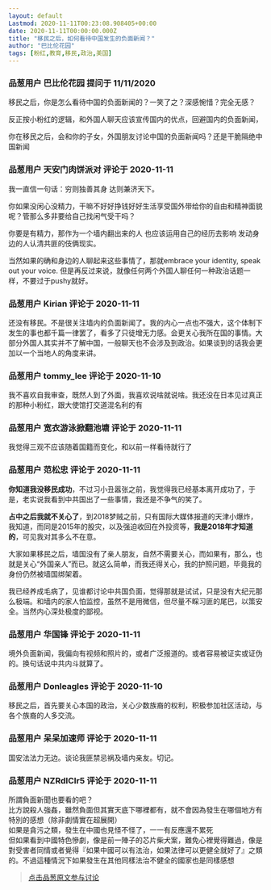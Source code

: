 ```yaml
---
layout: default
Lastmod: 2020-11-11T00:23:08.908405+00:00
date: 2020-11-11T00:00:00.000Z
title: "移民之后，如何看待中国发生的负面新闻？"
author: "巴比伦花园"
tags: [粉红,教育,移民,政治,美国]
---
```



### 品葱用户 **巴比伦花园** 提问于 11/11/2020
    
移民之后，你是怎么看待中国的负面新闻的？一笑了之？深感惋惜？完全无感？  
  
反正按小粉红的逻辑，和外国人聊天应该宣传国内的优点，回避国内的负面新闻，  
  
你在移民之后，会和你的子女，外国朋友讨论中国的负面新闻吗？还是干脆隔绝中国新闻
    
                

### 品葱用户 **天安门肉饼派对** 评论于 2020-11-11
        
我一直信一句话：穷则独善其身 达则兼济天下。  
  
你如果没闲心没精力，干嘛不好好挣钱好好生活享受国外带给你的自由和精神面貌呢？管那么多非要给自己找闲气受干吗？  
  
你要是有精力，那作为一个墙内翻出来的人 也应该运用自己的经历去影响 发动身边的人认清共匪的伎俩现实。  
  
当然如果的确和身边的人聊起来这些事情了，那就embrace your identity, speak out your voice. 但是再反过来说，就像任何两个外国人聊任何一种政治话题一样，不要过于pushy就好。
        
                

### 品葱用户 **Kirian** 评论于 2020-11-11
        
还没有移民。不是很关注墙内的负面新闻了。我的内心一点也不强大，这个体制下发生的事也都千篇一律罢了，看多了只徒增无力感。会更关心我所在国的事情。大部分外国人其实并不了解中国，一般聊天也不会涉及到政治。如果谈到的话我会更加以一个当地人的角度来讲。
        
                

### 品葱用户 **tommy_lee** 评论于 2020-11-10
        
我不喜欢自我审查，既然人到了外面，我喜欢说啥就说啥。我还没在日本见过真正的那种小粉红，跟大使馆打交道混名利的有
        
                

### 品葱用户 **宽衣游泳掀翻池塘** 评论于 2020-11-11
        
我觉得三观不应该随着国籍而变化，和以前一样看待就行了
        
                

### 品葱用户 **范松忠** 评论于 2020-11-11
        
**你知道我没移民成功**，不过习小丑嚣张之前，我觉得我已经基本离开成功了，于是，老实说我看到中共国出了一些事情，我还是不争气的笑了。  
  
**占中之后我就不关心了**，到2018梦贼之前，只有国际大媒体报道的天津小爆炸，我知道，而同是2015年的股灾，以及强迫收回在外投资等，**我是2018年才知道的**，可见我对其多么不在意。  
  
大家如果移民之后，墙国没有了亲人朋友，自然不需要关心，而如果有，那么，也就是关心“外国亲人”而已。就这么简单，而我还得关心，我的护照问题，毕竟我的身份仍然被墙国绑架着。  
  
我已经养成毛病了，见谁都讨论中共国负面，觉得那就是试试，只是没有大纪元那么极端。和墙内的家人怕监控，虽然不是用微信，但尽量不睬习匪的尾巴，以策安全。当然内心深处极度的鄙视。
        
                

### 品葱用户 **华国锋** 评论于 2020-11-11
        
境外负面新闻，我偏向有视频和照片的，或者广泛报道的。或者容易被证实或证伪的。换句话说中共内斗就算了。
        
                

### 品葱用户 **Donleagles** 评论于 2020-11-10
        
移民之后，首先要关心本国的政治，关心少数族裔的权利，积极参加社区活动，与各个族裔的人多交流。
        
                

### 品葱用户 **呆呆加速师** 评论于 2020-11-11
        
国安法法力无边。谈论我匪禁忌祸及墙内亲友。切记。
        
                

### 品葱用户 **NZRdlClr5** 评论于 2020-11-11
        
所謂負面新聞也要看的吧？  
比方說殺人強姦，雖然負面但其實天底下哪裡都有，就不會因為發生在哪個地方有特別的感想（除非劇情實在超展開）  
如果是貪污之類，發生在中國也見怪不怪了，一一有反應還不累死  
但如果看到中國特色慘劇，像是前一陣子的芯片柴犬案，難免心裡覺得難過，像是對受害者同情或者覺得『如果中國可以有法治，如果法律可以更健全就好了』之類的。不過這種情況下如果發生在其他同樣法治不健全的國家也是同樣感想
        
                





> [点击品葱原文参与讨论](https://pincong.rocks/question/33338)

